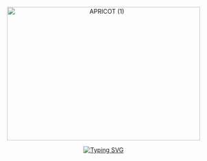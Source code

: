 
<p align="center">
<img width="450" height="313" alt="APRICOT (1)" src="https://files.catbox.moe/zkjw91.png" />
<p align="center">
<a href="https://git.io/typing-svg"><img src="https://readme-typing-svg.demolab.com?font=Comic+Sans+MS&weight=200&size=16&pause=100&center=true&vCenter=true&multiline=true&repeat=false&width=453&height=250&lines=c%2Bh++ok!++w2i+or+i+wont+see+you+talking+to+me;usually+offtab+or+around+my+friends+%3AB;%E2%80%8E+;my+name+is+nick++she%2Fit+or+ask%2C++plural;im+18+in+the+next+few+days.+dont+be+weird+to+me;feel+free+to+int!+i+love+making+friends+i+am+friendly" alt="Typing SVG" /></a>
